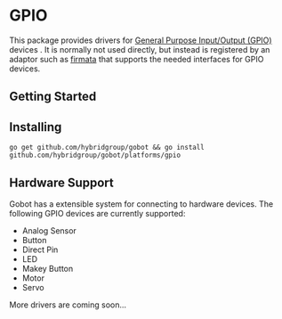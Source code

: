 # GPIO

This package provides drivers for [General Purpose Input/Output (GPIO)](https://en.wikipedia.org/wiki/General_Purpose_Input/Output) devices . It is normally not used directly, but instead is registered by an adaptor such as [firmata](https://github.com/hybridgroup/gobot/platforms/firmata) that supports the needed interfaces for GPIO devices.

## Getting Started

## Installing
```
go get github.com/hybridgroup/gobot && go install github.com/hybridgroup/gobot/platforms/gpio
```

## Hardware Support
Gobot has a extensible system for connecting to hardware devices. The following GPIO devices are currently supported:

  - Analog Sensor
  - Button
  - Direct Pin
  - LED
  - Makey Button
  - Motor
  - Servo

More drivers are coming soon...